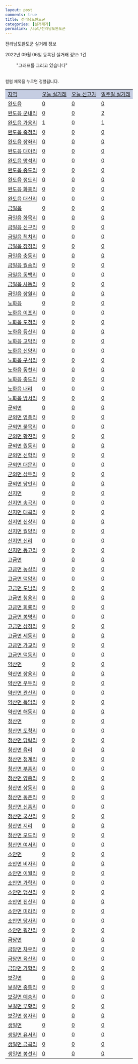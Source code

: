 ```yaml
---
layout: post
comments: true
title: 전라남도완도군
categories: [실거래가]
permalink: /apt/전라남도완도군
---
```


전라남도완도군 실거래 정보

2022년 09월 06일 등록된 실거래 정보: 1건

<!--<script async src="https://pagead2.googlesyndication.com/pagead/js/adsbygoogle.js?client=ca-pub-3485438051770037"
 crossorigin="anonymous"></script>-->

<script type="text/javascript">
  google.charts.load('current', {'packages':['corechart']});
  google.charts.setOnLoadCallback(drawChart);

  function drawChart() {
    var data = google.visualization.arrayToDataTable([['거래일', '매매', '전월세', '전매'], ['21-01', 0, 0, 1], ['21-02', 7, 2, 0], ['21-03', 1, 0, 0], ['21-04', 1, 0, 0], ['21-05', 1, 0, 0], ['21-06', 0, 1, 0], ['21-07', 1, 0, 0], ['21-08', 2, 0, 0], ['21-09', 5, 2, 1], ['21-10', 11, 1, 0], ['21-11', 6, 1, 1], ['21-12', 10, 0, 1], ['22-01', 2, 1, 1], ['22-02', 6, 2, 1], ['22-03', 7, 3, 0], ['22-04', 7, 2, 0], ['22-05', 5, 0, 0], ['22-06', 4, 3, 0], ['22-07', 6, 5, 0], ['22-08', 3, 1, 0], ['22-09', 0, 1, 0]]);

    var options = {
      title: '최근 1년간 유형별 거래량 추이',
      legend: { position: 'bottom' }
    };

    setTimeout(function() {
        var chart = new google.visualization.LineChart(document.getElementById('columnchart_material'));
        chart.draw(data, (options));
        document.getElementById('loading').style.display = 'none';
        var dayLabel = (new Date()).getDay();
        if (dayLabel < 2) {
            sorttable.innerSortFunction.apply(document.getElementById('week'), []);
            sorttable.innerSortFunction.apply(document.getElementById('week'), []);        
        }
        else {
            sorttable.innerSortFunction.apply(document.getElementById('today'), []);
            sorttable.innerSortFunction.apply(document.getElementById('today'), []);
        }
    }, 200);

  }
</script>

<div id="loading" style="z-index:20; display: block; margin-left: 35px">"그래프를 그리고 있습니다"</div>
<div id="columnchart_material" style="width: 95%; margin-left: -35px; display: block"></div>
<!--<div style="width: 95%; margin-left: -35px; display: block">
      <script async src="https://pagead2.googlesyndication.com/pagead/js/adsbygoogle.js?client=ca-pub-3485438051770037"
          crossorigin="anonymous"></script>
      <ins class="adsbygoogle"
          style="display:block"
          data-ad-format="fluid"
          data-ad-layout-key="-fb+5w+4e-db+86"
          data-ad-client="ca-pub-3485438051770037"
          data-ad-slot="1827090281"></ins>
      <script>
          (adsbygoogle = window.adsbygoogle || []).push({});
      </script>
</div>-->
<br>

<font size='small' style='font-size: small;'>컬럼 제목을 누르면 정렬됩니다.</font>
<table class="sortable">
  <tr style='background-color: rgba(114, 132, 186,0.4);'>
    <td id="region"><a href="#">지역</a></td>
    <td id="today"><a href="#">오늘 실거래</a></td>
    <td id="today_new"><a href="#">오늘 신고가</a></td>
    <td id="week"><a href="#">일주일 실거래</a></td>
  </tr>

  
  <tr class="item">
    <td><a href="전라남도완도군완도읍">완도읍</a></td>
    <td><a href="전라남도완도군완도읍">0</a></td>
    <td><a href="전라남도완도군완도읍">0</a></td>
    <td><a href="전라남도완도군완도읍">0</a></td>
  </tr>
    

  <tr class="item">
    <td><a href="전라남도완도군완도읍군내리">완도읍 군내리</a></td>
    <td><a href="전라남도완도군완도읍군내리">0</a></td>
    <td><a href="전라남도완도군완도읍군내리">0</a></td>
    <td><a href="전라남도완도군완도읍군내리">2</a></td>
  </tr>
    

  <tr class="item">
    <td><a href="전라남도완도군완도읍가용리">완도읍 가용리</a></td>
    <td><a href="전라남도완도군완도읍가용리">1</a></td>
    <td><a href="전라남도완도군완도읍가용리">0</a></td>
    <td><a href="전라남도완도군완도읍가용리">1</a></td>
  </tr>
    

  <tr class="item">
    <td><a href="전라남도완도군완도읍죽청리">완도읍 죽청리</a></td>
    <td><a href="전라남도완도군완도읍죽청리">0</a></td>
    <td><a href="전라남도완도군완도읍죽청리">0</a></td>
    <td><a href="전라남도완도군완도읍죽청리">0</a></td>
  </tr>
    

  <tr class="item">
    <td><a href="전라남도완도군완도읍장좌리">완도읍 장좌리</a></td>
    <td><a href="전라남도완도군완도읍장좌리">0</a></td>
    <td><a href="전라남도완도군완도읍장좌리">0</a></td>
    <td><a href="전라남도완도군완도읍장좌리">0</a></td>
  </tr>
    

  <tr class="item">
    <td><a href="전라남도완도군완도읍대야리">완도읍 대야리</a></td>
    <td><a href="전라남도완도군완도읍대야리">0</a></td>
    <td><a href="전라남도완도군완도읍대야리">0</a></td>
    <td><a href="전라남도완도군완도읍대야리">0</a></td>
  </tr>
    

  <tr class="item">
    <td><a href="전라남도완도군완도읍망석리">완도읍 망석리</a></td>
    <td><a href="전라남도완도군완도읍망석리">0</a></td>
    <td><a href="전라남도완도군완도읍망석리">0</a></td>
    <td><a href="전라남도완도군완도읍망석리">0</a></td>
  </tr>
    

  <tr class="item">
    <td><a href="전라남도완도군완도읍중도리">완도읍 중도리</a></td>
    <td><a href="전라남도완도군완도읍중도리">0</a></td>
    <td><a href="전라남도완도군완도읍중도리">0</a></td>
    <td><a href="전라남도완도군완도읍중도리">0</a></td>
  </tr>
    

  <tr class="item">
    <td><a href="전라남도완도군완도읍정도리">완도읍 정도리</a></td>
    <td><a href="전라남도완도군완도읍정도리">0</a></td>
    <td><a href="전라남도완도군완도읍정도리">0</a></td>
    <td><a href="전라남도완도군완도읍정도리">0</a></td>
  </tr>
    

  <tr class="item">
    <td><a href="전라남도완도군완도읍화흥리">완도읍 화흥리</a></td>
    <td><a href="전라남도완도군완도읍화흥리">0</a></td>
    <td><a href="전라남도완도군완도읍화흥리">0</a></td>
    <td><a href="전라남도완도군완도읍화흥리">0</a></td>
  </tr>
    

  <tr class="item">
    <td><a href="전라남도완도군완도읍대신리">완도읍 대신리</a></td>
    <td><a href="전라남도완도군완도읍대신리">0</a></td>
    <td><a href="전라남도완도군완도읍대신리">0</a></td>
    <td><a href="전라남도완도군완도읍대신리">0</a></td>
  </tr>
    

  <tr class="item">
    <td><a href="전라남도완도군금일읍">금일읍</a></td>
    <td><a href="전라남도완도군금일읍">0</a></td>
    <td><a href="전라남도완도군금일읍">0</a></td>
    <td><a href="전라남도완도군금일읍">0</a></td>
  </tr>
    

  <tr class="item">
    <td><a href="전라남도완도군금일읍화목리">금일읍 화목리</a></td>
    <td><a href="전라남도완도군금일읍화목리">0</a></td>
    <td><a href="전라남도완도군금일읍화목리">0</a></td>
    <td><a href="전라남도완도군금일읍화목리">0</a></td>
  </tr>
    

  <tr class="item">
    <td><a href="전라남도완도군금일읍신구리">금일읍 신구리</a></td>
    <td><a href="전라남도완도군금일읍신구리">0</a></td>
    <td><a href="전라남도완도군금일읍신구리">0</a></td>
    <td><a href="전라남도완도군금일읍신구리">0</a></td>
  </tr>
    

  <tr class="item">
    <td><a href="전라남도완도군금일읍척치리">금일읍 척치리</a></td>
    <td><a href="전라남도완도군금일읍척치리">0</a></td>
    <td><a href="전라남도완도군금일읍척치리">0</a></td>
    <td><a href="전라남도완도군금일읍척치리">0</a></td>
  </tr>
    

  <tr class="item">
    <td><a href="전라남도완도군금일읍장정리">금일읍 장정리</a></td>
    <td><a href="전라남도완도군금일읍장정리">0</a></td>
    <td><a href="전라남도완도군금일읍장정리">0</a></td>
    <td><a href="전라남도완도군금일읍장정리">0</a></td>
  </tr>
    

  <tr class="item">
    <td><a href="전라남도완도군금일읍충동리">금일읍 충동리</a></td>
    <td><a href="전라남도완도군금일읍충동리">0</a></td>
    <td><a href="전라남도완도군금일읍충동리">0</a></td>
    <td><a href="전라남도완도군금일읍충동리">0</a></td>
  </tr>
    

  <tr class="item">
    <td><a href="전라남도완도군금일읍월송리">금일읍 월송리</a></td>
    <td><a href="전라남도완도군금일읍월송리">0</a></td>
    <td><a href="전라남도완도군금일읍월송리">0</a></td>
    <td><a href="전라남도완도군금일읍월송리">0</a></td>
  </tr>
    

  <tr class="item">
    <td><a href="전라남도완도군금일읍동백리">금일읍 동백리</a></td>
    <td><a href="전라남도완도군금일읍동백리">0</a></td>
    <td><a href="전라남도완도군금일읍동백리">0</a></td>
    <td><a href="전라남도완도군금일읍동백리">0</a></td>
  </tr>
    

  <tr class="item">
    <td><a href="전라남도완도군금일읍사동리">금일읍 사동리</a></td>
    <td><a href="전라남도완도군금일읍사동리">0</a></td>
    <td><a href="전라남도완도군금일읍사동리">0</a></td>
    <td><a href="전라남도완도군금일읍사동리">0</a></td>
  </tr>
    

  <tr class="item">
    <td><a href="전라남도완도군금일읍장원리">금일읍 장원리</a></td>
    <td><a href="전라남도완도군금일읍장원리">0</a></td>
    <td><a href="전라남도완도군금일읍장원리">0</a></td>
    <td><a href="전라남도완도군금일읍장원리">0</a></td>
  </tr>
    

  <tr class="item">
    <td><a href="전라남도완도군노화읍">노화읍</a></td>
    <td><a href="전라남도완도군노화읍">0</a></td>
    <td><a href="전라남도완도군노화읍">0</a></td>
    <td><a href="전라남도완도군노화읍">0</a></td>
  </tr>
    

  <tr class="item">
    <td><a href="전라남도완도군노화읍이포리">노화읍 이포리</a></td>
    <td><a href="전라남도완도군노화읍이포리">0</a></td>
    <td><a href="전라남도완도군노화읍이포리">0</a></td>
    <td><a href="전라남도완도군노화읍이포리">0</a></td>
  </tr>
    

  <tr class="item">
    <td><a href="전라남도완도군노화읍도청리">노화읍 도청리</a></td>
    <td><a href="전라남도완도군노화읍도청리">0</a></td>
    <td><a href="전라남도완도군노화읍도청리">0</a></td>
    <td><a href="전라남도완도군노화읍도청리">0</a></td>
  </tr>
    

  <tr class="item">
    <td><a href="전라남도완도군노화읍등산리">노화읍 등산리</a></td>
    <td><a href="전라남도완도군노화읍등산리">0</a></td>
    <td><a href="전라남도완도군노화읍등산리">0</a></td>
    <td><a href="전라남도완도군노화읍등산리">0</a></td>
  </tr>
    

  <tr class="item">
    <td><a href="전라남도완도군노화읍고막리">노화읍 고막리</a></td>
    <td><a href="전라남도완도군노화읍고막리">0</a></td>
    <td><a href="전라남도완도군노화읍고막리">0</a></td>
    <td><a href="전라남도완도군노화읍고막리">0</a></td>
  </tr>
    

  <tr class="item">
    <td><a href="전라남도완도군노화읍신양리">노화읍 신양리</a></td>
    <td><a href="전라남도완도군노화읍신양리">0</a></td>
    <td><a href="전라남도완도군노화읍신양리">0</a></td>
    <td><a href="전라남도완도군노화읍신양리">0</a></td>
  </tr>
    

  <tr class="item">
    <td><a href="전라남도완도군노화읍구석리">노화읍 구석리</a></td>
    <td><a href="전라남도완도군노화읍구석리">0</a></td>
    <td><a href="전라남도완도군노화읍구석리">0</a></td>
    <td><a href="전라남도완도군노화읍구석리">0</a></td>
  </tr>
    

  <tr class="item">
    <td><a href="전라남도완도군노화읍동천리">노화읍 동천리</a></td>
    <td><a href="전라남도완도군노화읍동천리">0</a></td>
    <td><a href="전라남도완도군노화읍동천리">0</a></td>
    <td><a href="전라남도완도군노화읍동천리">0</a></td>
  </tr>
    

  <tr class="item">
    <td><a href="전라남도완도군노화읍충도리">노화읍 충도리</a></td>
    <td><a href="전라남도완도군노화읍충도리">0</a></td>
    <td><a href="전라남도완도군노화읍충도리">0</a></td>
    <td><a href="전라남도완도군노화읍충도리">0</a></td>
  </tr>
    

  <tr class="item">
    <td><a href="전라남도완도군노화읍내리">노화읍 내리</a></td>
    <td><a href="전라남도완도군노화읍내리">0</a></td>
    <td><a href="전라남도완도군노화읍내리">0</a></td>
    <td><a href="전라남도완도군노화읍내리">0</a></td>
  </tr>
    

  <tr class="item">
    <td><a href="전라남도완도군노화읍방서리">노화읍 방서리</a></td>
    <td><a href="전라남도완도군노화읍방서리">0</a></td>
    <td><a href="전라남도완도군노화읍방서리">0</a></td>
    <td><a href="전라남도완도군노화읍방서리">0</a></td>
  </tr>
    

  <tr class="item">
    <td><a href="전라남도완도군군외면">군외면</a></td>
    <td><a href="전라남도완도군군외면">0</a></td>
    <td><a href="전라남도완도군군외면">0</a></td>
    <td><a href="전라남도완도군군외면">0</a></td>
  </tr>
    

  <tr class="item">
    <td><a href="전라남도완도군군외면영풍리">군외면 영풍리</a></td>
    <td><a href="전라남도완도군군외면영풍리">0</a></td>
    <td><a href="전라남도완도군군외면영풍리">0</a></td>
    <td><a href="전라남도완도군군외면영풍리">0</a></td>
  </tr>
    

  <tr class="item">
    <td><a href="전라남도완도군군외면불목리">군외면 불목리</a></td>
    <td><a href="전라남도완도군군외면불목리">0</a></td>
    <td><a href="전라남도완도군군외면불목리">0</a></td>
    <td><a href="전라남도완도군군외면불목리">0</a></td>
  </tr>
    

  <tr class="item">
    <td><a href="전라남도완도군군외면황진리">군외면 황진리</a></td>
    <td><a href="전라남도완도군군외면황진리">0</a></td>
    <td><a href="전라남도완도군군외면황진리">0</a></td>
    <td><a href="전라남도완도군군외면황진리">0</a></td>
  </tr>
    

  <tr class="item">
    <td><a href="전라남도완도군군외면원동리">군외면 원동리</a></td>
    <td><a href="전라남도완도군군외면원동리">0</a></td>
    <td><a href="전라남도완도군군외면원동리">0</a></td>
    <td><a href="전라남도완도군군외면원동리">0</a></td>
  </tr>
    

  <tr class="item">
    <td><a href="전라남도완도군군외면신학리">군외면 신학리</a></td>
    <td><a href="전라남도완도군군외면신학리">0</a></td>
    <td><a href="전라남도완도군군외면신학리">0</a></td>
    <td><a href="전라남도완도군군외면신학리">0</a></td>
  </tr>
    

  <tr class="item">
    <td><a href="전라남도완도군군외면대문리">군외면 대문리</a></td>
    <td><a href="전라남도완도군군외면대문리">0</a></td>
    <td><a href="전라남도완도군군외면대문리">0</a></td>
    <td><a href="전라남도완도군군외면대문리">0</a></td>
  </tr>
    

  <tr class="item">
    <td><a href="전라남도완도군군외면삼두리">군외면 삼두리</a></td>
    <td><a href="전라남도완도군군외면삼두리">0</a></td>
    <td><a href="전라남도완도군군외면삼두리">0</a></td>
    <td><a href="전라남도완도군군외면삼두리">0</a></td>
  </tr>
    

  <tr class="item">
    <td><a href="전라남도완도군군외면당인리">군외면 당인리</a></td>
    <td><a href="전라남도완도군군외면당인리">0</a></td>
    <td><a href="전라남도완도군군외면당인리">0</a></td>
    <td><a href="전라남도완도군군외면당인리">0</a></td>
  </tr>
    

  <tr class="item">
    <td><a href="전라남도완도군신지면">신지면</a></td>
    <td><a href="전라남도완도군신지면">0</a></td>
    <td><a href="전라남도완도군신지면">0</a></td>
    <td><a href="전라남도완도군신지면">0</a></td>
  </tr>
    

  <tr class="item">
    <td><a href="전라남도완도군신지면송곡리">신지면 송곡리</a></td>
    <td><a href="전라남도완도군신지면송곡리">0</a></td>
    <td><a href="전라남도완도군신지면송곡리">0</a></td>
    <td><a href="전라남도완도군신지면송곡리">0</a></td>
  </tr>
    

  <tr class="item">
    <td><a href="전라남도완도군신지면대곡리">신지면 대곡리</a></td>
    <td><a href="전라남도완도군신지면대곡리">0</a></td>
    <td><a href="전라남도완도군신지면대곡리">0</a></td>
    <td><a href="전라남도완도군신지면대곡리">0</a></td>
  </tr>
    

  <tr class="item">
    <td><a href="전라남도완도군신지면신상리">신지면 신상리</a></td>
    <td><a href="전라남도완도군신지면신상리">0</a></td>
    <td><a href="전라남도완도군신지면신상리">0</a></td>
    <td><a href="전라남도완도군신지면신상리">0</a></td>
  </tr>
    

  <tr class="item">
    <td><a href="전라남도완도군신지면월양리">신지면 월양리</a></td>
    <td><a href="전라남도완도군신지면월양리">0</a></td>
    <td><a href="전라남도완도군신지면월양리">0</a></td>
    <td><a href="전라남도완도군신지면월양리">0</a></td>
  </tr>
    

  <tr class="item">
    <td><a href="전라남도완도군신지면신리">신지면 신리</a></td>
    <td><a href="전라남도완도군신지면신리">0</a></td>
    <td><a href="전라남도완도군신지면신리">0</a></td>
    <td><a href="전라남도완도군신지면신리">0</a></td>
  </tr>
    

  <tr class="item">
    <td><a href="전라남도완도군신지면동고리">신지면 동고리</a></td>
    <td><a href="전라남도완도군신지면동고리">0</a></td>
    <td><a href="전라남도완도군신지면동고리">0</a></td>
    <td><a href="전라남도완도군신지면동고리">0</a></td>
  </tr>
    

  <tr class="item">
    <td><a href="전라남도완도군고금면">고금면</a></td>
    <td><a href="전라남도완도군고금면">0</a></td>
    <td><a href="전라남도완도군고금면">0</a></td>
    <td><a href="전라남도완도군고금면">0</a></td>
  </tr>
    

  <tr class="item">
    <td><a href="전라남도완도군고금면농상리">고금면 농상리</a></td>
    <td><a href="전라남도완도군고금면농상리">0</a></td>
    <td><a href="전라남도완도군고금면농상리">0</a></td>
    <td><a href="전라남도완도군고금면농상리">0</a></td>
  </tr>
    

  <tr class="item">
    <td><a href="전라남도완도군고금면덕암리">고금면 덕암리</a></td>
    <td><a href="전라남도완도군고금면덕암리">0</a></td>
    <td><a href="전라남도완도군고금면덕암리">0</a></td>
    <td><a href="전라남도완도군고금면덕암리">0</a></td>
  </tr>
    

  <tr class="item">
    <td><a href="전라남도완도군고금면도남리">고금면 도남리</a></td>
    <td><a href="전라남도완도군고금면도남리">0</a></td>
    <td><a href="전라남도완도군고금면도남리">0</a></td>
    <td><a href="전라남도완도군고금면도남리">0</a></td>
  </tr>
    

  <tr class="item">
    <td><a href="전라남도완도군고금면청용리">고금면 청용리</a></td>
    <td><a href="전라남도완도군고금면청용리">0</a></td>
    <td><a href="전라남도완도군고금면청용리">0</a></td>
    <td><a href="전라남도완도군고금면청용리">0</a></td>
  </tr>
    

  <tr class="item">
    <td><a href="전라남도완도군고금면회룡리">고금면 회룡리</a></td>
    <td><a href="전라남도완도군고금면회룡리">0</a></td>
    <td><a href="전라남도완도군고금면회룡리">0</a></td>
    <td><a href="전라남도완도군고금면회룡리">0</a></td>
  </tr>
    

  <tr class="item">
    <td><a href="전라남도완도군고금면봉명리">고금면 봉명리</a></td>
    <td><a href="전라남도완도군고금면봉명리">0</a></td>
    <td><a href="전라남도완도군고금면봉명리">0</a></td>
    <td><a href="전라남도완도군고금면봉명리">0</a></td>
  </tr>
    

  <tr class="item">
    <td><a href="전라남도완도군고금면상정리">고금면 상정리</a></td>
    <td><a href="전라남도완도군고금면상정리">0</a></td>
    <td><a href="전라남도완도군고금면상정리">0</a></td>
    <td><a href="전라남도완도군고금면상정리">0</a></td>
  </tr>
    

  <tr class="item">
    <td><a href="전라남도완도군고금면세동리">고금면 세동리</a></td>
    <td><a href="전라남도완도군고금면세동리">0</a></td>
    <td><a href="전라남도완도군고금면세동리">0</a></td>
    <td><a href="전라남도완도군고금면세동리">0</a></td>
  </tr>
    

  <tr class="item">
    <td><a href="전라남도완도군고금면가교리">고금면 가교리</a></td>
    <td><a href="전라남도완도군고금면가교리">0</a></td>
    <td><a href="전라남도완도군고금면가교리">0</a></td>
    <td><a href="전라남도완도군고금면가교리">0</a></td>
  </tr>
    

  <tr class="item">
    <td><a href="전라남도완도군고금면덕동리">고금면 덕동리</a></td>
    <td><a href="전라남도완도군고금면덕동리">0</a></td>
    <td><a href="전라남도완도군고금면덕동리">0</a></td>
    <td><a href="전라남도완도군고금면덕동리">0</a></td>
  </tr>
    

  <tr class="item">
    <td><a href="전라남도완도군약산면">약산면</a></td>
    <td><a href="전라남도완도군약산면">0</a></td>
    <td><a href="전라남도완도군약산면">0</a></td>
    <td><a href="전라남도완도군약산면">0</a></td>
  </tr>
    

  <tr class="item">
    <td><a href="전라남도완도군약산면장용리">약산면 장용리</a></td>
    <td><a href="전라남도완도군약산면장용리">0</a></td>
    <td><a href="전라남도완도군약산면장용리">0</a></td>
    <td><a href="전라남도완도군약산면장용리">0</a></td>
  </tr>
    

  <tr class="item">
    <td><a href="전라남도완도군약산면우두리">약산면 우두리</a></td>
    <td><a href="전라남도완도군약산면우두리">0</a></td>
    <td><a href="전라남도완도군약산면우두리">0</a></td>
    <td><a href="전라남도완도군약산면우두리">0</a></td>
  </tr>
    

  <tr class="item">
    <td><a href="전라남도완도군약산면관산리">약산면 관산리</a></td>
    <td><a href="전라남도완도군약산면관산리">0</a></td>
    <td><a href="전라남도완도군약산면관산리">0</a></td>
    <td><a href="전라남도완도군약산면관산리">0</a></td>
  </tr>
    

  <tr class="item">
    <td><a href="전라남도완도군약산면득암리">약산면 득암리</a></td>
    <td><a href="전라남도완도군약산면득암리">0</a></td>
    <td><a href="전라남도완도군약산면득암리">0</a></td>
    <td><a href="전라남도완도군약산면득암리">0</a></td>
  </tr>
    

  <tr class="item">
    <td><a href="전라남도완도군약산면해동리">약산면 해동리</a></td>
    <td><a href="전라남도완도군약산면해동리">0</a></td>
    <td><a href="전라남도완도군약산면해동리">0</a></td>
    <td><a href="전라남도완도군약산면해동리">0</a></td>
  </tr>
    

  <tr class="item">
    <td><a href="전라남도완도군청산면">청산면</a></td>
    <td><a href="전라남도완도군청산면">0</a></td>
    <td><a href="전라남도완도군청산면">0</a></td>
    <td><a href="전라남도완도군청산면">0</a></td>
  </tr>
    

  <tr class="item">
    <td><a href="전라남도완도군청산면도청리">청산면 도청리</a></td>
    <td><a href="전라남도완도군청산면도청리">0</a></td>
    <td><a href="전라남도완도군청산면도청리">0</a></td>
    <td><a href="전라남도완도군청산면도청리">0</a></td>
  </tr>
    

  <tr class="item">
    <td><a href="전라남도완도군청산면당락리">청산면 당락리</a></td>
    <td><a href="전라남도완도군청산면당락리">0</a></td>
    <td><a href="전라남도완도군청산면당락리">0</a></td>
    <td><a href="전라남도완도군청산면당락리">0</a></td>
  </tr>
    

  <tr class="item">
    <td><a href="전라남도완도군청산면읍리">청산면 읍리</a></td>
    <td><a href="전라남도완도군청산면읍리">0</a></td>
    <td><a href="전라남도완도군청산면읍리">0</a></td>
    <td><a href="전라남도완도군청산면읍리">0</a></td>
  </tr>
    

  <tr class="item">
    <td><a href="전라남도완도군청산면청계리">청산면 청계리</a></td>
    <td><a href="전라남도완도군청산면청계리">0</a></td>
    <td><a href="전라남도완도군청산면청계리">0</a></td>
    <td><a href="전라남도완도군청산면청계리">0</a></td>
  </tr>
    

  <tr class="item">
    <td><a href="전라남도완도군청산면부흥리">청산면 부흥리</a></td>
    <td><a href="전라남도완도군청산면부흥리">0</a></td>
    <td><a href="전라남도완도군청산면부흥리">0</a></td>
    <td><a href="전라남도완도군청산면부흥리">0</a></td>
  </tr>
    

  <tr class="item">
    <td><a href="전라남도완도군청산면양중리">청산면 양중리</a></td>
    <td><a href="전라남도완도군청산면양중리">0</a></td>
    <td><a href="전라남도완도군청산면양중리">0</a></td>
    <td><a href="전라남도완도군청산면양중리">0</a></td>
  </tr>
    

  <tr class="item">
    <td><a href="전라남도완도군청산면상동리">청산면 상동리</a></td>
    <td><a href="전라남도완도군청산면상동리">0</a></td>
    <td><a href="전라남도완도군청산면상동리">0</a></td>
    <td><a href="전라남도완도군청산면상동리">0</a></td>
  </tr>
    

  <tr class="item">
    <td><a href="전라남도완도군청산면동촌리">청산면 동촌리</a></td>
    <td><a href="전라남도완도군청산면동촌리">0</a></td>
    <td><a href="전라남도완도군청산면동촌리">0</a></td>
    <td><a href="전라남도완도군청산면동촌리">0</a></td>
  </tr>
    

  <tr class="item">
    <td><a href="전라남도완도군청산면신흥리">청산면 신흥리</a></td>
    <td><a href="전라남도완도군청산면신흥리">0</a></td>
    <td><a href="전라남도완도군청산면신흥리">0</a></td>
    <td><a href="전라남도완도군청산면신흥리">0</a></td>
  </tr>
    

  <tr class="item">
    <td><a href="전라남도완도군청산면국산리">청산면 국산리</a></td>
    <td><a href="전라남도완도군청산면국산리">0</a></td>
    <td><a href="전라남도완도군청산면국산리">0</a></td>
    <td><a href="전라남도완도군청산면국산리">0</a></td>
  </tr>
    

  <tr class="item">
    <td><a href="전라남도완도군청산면지리">청산면 지리</a></td>
    <td><a href="전라남도완도군청산면지리">0</a></td>
    <td><a href="전라남도완도군청산면지리">0</a></td>
    <td><a href="전라남도완도군청산면지리">0</a></td>
  </tr>
    

  <tr class="item">
    <td><a href="전라남도완도군청산면모도리">청산면 모도리</a></td>
    <td><a href="전라남도완도군청산면모도리">0</a></td>
    <td><a href="전라남도완도군청산면모도리">0</a></td>
    <td><a href="전라남도완도군청산면모도리">0</a></td>
  </tr>
    

  <tr class="item">
    <td><a href="전라남도완도군청산면여서리">청산면 여서리</a></td>
    <td><a href="전라남도완도군청산면여서리">0</a></td>
    <td><a href="전라남도완도군청산면여서리">0</a></td>
    <td><a href="전라남도완도군청산면여서리">0</a></td>
  </tr>
    

  <tr class="item">
    <td><a href="전라남도완도군소안면">소안면</a></td>
    <td><a href="전라남도완도군소안면">0</a></td>
    <td><a href="전라남도완도군소안면">0</a></td>
    <td><a href="전라남도완도군소안면">0</a></td>
  </tr>
    

  <tr class="item">
    <td><a href="전라남도완도군소안면비자리">소안면 비자리</a></td>
    <td><a href="전라남도완도군소안면비자리">0</a></td>
    <td><a href="전라남도완도군소안면비자리">0</a></td>
    <td><a href="전라남도완도군소안면비자리">0</a></td>
  </tr>
    

  <tr class="item">
    <td><a href="전라남도완도군소안면이월리">소안면 이월리</a></td>
    <td><a href="전라남도완도군소안면이월리">0</a></td>
    <td><a href="전라남도완도군소안면이월리">0</a></td>
    <td><a href="전라남도완도군소안면이월리">0</a></td>
  </tr>
    

  <tr class="item">
    <td><a href="전라남도완도군소안면가학리">소안면 가학리</a></td>
    <td><a href="전라남도완도군소안면가학리">0</a></td>
    <td><a href="전라남도완도군소안면가학리">0</a></td>
    <td><a href="전라남도완도군소안면가학리">0</a></td>
  </tr>
    

  <tr class="item">
    <td><a href="전라남도완도군소안면맹선리">소안면 맹선리</a></td>
    <td><a href="전라남도완도군소안면맹선리">0</a></td>
    <td><a href="전라남도완도군소안면맹선리">0</a></td>
    <td><a href="전라남도완도군소안면맹선리">0</a></td>
  </tr>
    

  <tr class="item">
    <td><a href="전라남도완도군소안면진산리">소안면 진산리</a></td>
    <td><a href="전라남도완도군소안면진산리">0</a></td>
    <td><a href="전라남도완도군소안면진산리">0</a></td>
    <td><a href="전라남도완도군소안면진산리">0</a></td>
  </tr>
    

  <tr class="item">
    <td><a href="전라남도완도군소안면미라리">소안면 미라리</a></td>
    <td><a href="전라남도완도군소안면미라리">0</a></td>
    <td><a href="전라남도완도군소안면미라리">0</a></td>
    <td><a href="전라남도완도군소안면미라리">0</a></td>
  </tr>
    

  <tr class="item">
    <td><a href="전라남도완도군소안면당사리">소안면 당사리</a></td>
    <td><a href="전라남도완도군소안면당사리">0</a></td>
    <td><a href="전라남도완도군소안면당사리">0</a></td>
    <td><a href="전라남도완도군소안면당사리">0</a></td>
  </tr>
    

  <tr class="item">
    <td><a href="전라남도완도군소안면횡간리">소안면 횡간리</a></td>
    <td><a href="전라남도완도군소안면횡간리">0</a></td>
    <td><a href="전라남도완도군소안면횡간리">0</a></td>
    <td><a href="전라남도완도군소안면횡간리">0</a></td>
  </tr>
    

  <tr class="item">
    <td><a href="전라남도완도군금당면">금당면</a></td>
    <td><a href="전라남도완도군금당면">0</a></td>
    <td><a href="전라남도완도군금당면">0</a></td>
    <td><a href="전라남도완도군금당면">0</a></td>
  </tr>
    

  <tr class="item">
    <td><a href="전라남도완도군금당면차우리">금당면 차우리</a></td>
    <td><a href="전라남도완도군금당면차우리">0</a></td>
    <td><a href="전라남도완도군금당면차우리">0</a></td>
    <td><a href="전라남도완도군금당면차우리">0</a></td>
  </tr>
    

  <tr class="item">
    <td><a href="전라남도완도군금당면육산리">금당면 육산리</a></td>
    <td><a href="전라남도완도군금당면육산리">0</a></td>
    <td><a href="전라남도완도군금당면육산리">0</a></td>
    <td><a href="전라남도완도군금당면육산리">0</a></td>
  </tr>
    

  <tr class="item">
    <td><a href="전라남도완도군금당면가학리">금당면 가학리</a></td>
    <td><a href="전라남도완도군금당면가학리">0</a></td>
    <td><a href="전라남도완도군금당면가학리">0</a></td>
    <td><a href="전라남도완도군금당면가학리">0</a></td>
  </tr>
    

  <tr class="item">
    <td><a href="전라남도완도군보길면">보길면</a></td>
    <td><a href="전라남도완도군보길면">0</a></td>
    <td><a href="전라남도완도군보길면">0</a></td>
    <td><a href="전라남도완도군보길면">0</a></td>
  </tr>
    

  <tr class="item">
    <td><a href="전라남도완도군보길면중통리">보길면 중통리</a></td>
    <td><a href="전라남도완도군보길면중통리">0</a></td>
    <td><a href="전라남도완도군보길면중통리">0</a></td>
    <td><a href="전라남도완도군보길면중통리">0</a></td>
  </tr>
    

  <tr class="item">
    <td><a href="전라남도완도군보길면예송리">보길면 예송리</a></td>
    <td><a href="전라남도완도군보길면예송리">0</a></td>
    <td><a href="전라남도완도군보길면예송리">0</a></td>
    <td><a href="전라남도완도군보길면예송리">0</a></td>
  </tr>
    

  <tr class="item">
    <td><a href="전라남도완도군보길면부황리">보길면 부황리</a></td>
    <td><a href="전라남도완도군보길면부황리">0</a></td>
    <td><a href="전라남도완도군보길면부황리">0</a></td>
    <td><a href="전라남도완도군보길면부황리">0</a></td>
  </tr>
    

  <tr class="item">
    <td><a href="전라남도완도군보길면정자리">보길면 정자리</a></td>
    <td><a href="전라남도완도군보길면정자리">0</a></td>
    <td><a href="전라남도완도군보길면정자리">0</a></td>
    <td><a href="전라남도완도군보길면정자리">0</a></td>
  </tr>
    

  <tr class="item">
    <td><a href="전라남도완도군생일면">생일면</a></td>
    <td><a href="전라남도완도군생일면">0</a></td>
    <td><a href="전라남도완도군생일면">0</a></td>
    <td><a href="전라남도완도군생일면">0</a></td>
  </tr>
    

  <tr class="item">
    <td><a href="전라남도완도군생일면유서리">생일면 유서리</a></td>
    <td><a href="전라남도완도군생일면유서리">0</a></td>
    <td><a href="전라남도완도군생일면유서리">0</a></td>
    <td><a href="전라남도완도군생일면유서리">0</a></td>
  </tr>
    

  <tr class="item">
    <td><a href="전라남도완도군생일면금곡리">생일면 금곡리</a></td>
    <td><a href="전라남도완도군생일면금곡리">0</a></td>
    <td><a href="전라남도완도군생일면금곡리">0</a></td>
    <td><a href="전라남도완도군생일면금곡리">0</a></td>
  </tr>
    

  <tr class="item">
    <td><a href="전라남도완도군생일면봉선리">생일면 봉선리</a></td>
    <td><a href="전라남도완도군생일면봉선리">0</a></td>
    <td><a href="전라남도완도군생일면봉선리">0</a></td>
    <td><a href="전라남도완도군생일면봉선리">0</a></td>
  </tr>
    


</table>


    